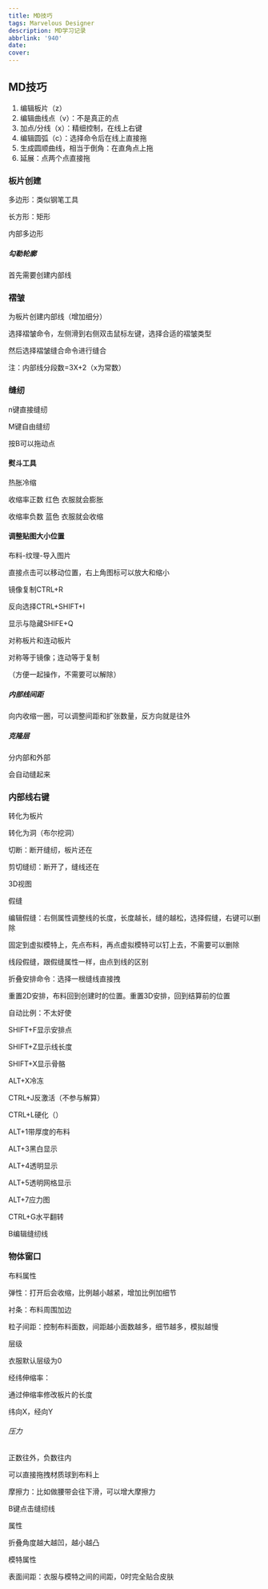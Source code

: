 ```yaml
---
title: MD技巧
tags: Marvelous Designer
description: MD学习记录
abbrlink: '940'
date:
cover:
---
```


## MD技巧

1. 编辑板片（z）
2. 编辑曲线点（v）：不是真正的点
3. 加点/分线（x）：精细控制，在线上右键
4. 编辑圆弧（c）：选择命令后在线上直接拖
5. 生成圆顺曲线，相当于倒角：在直角点上拖
6. 延展：点两个点直接拖

### 板片创建

多边形：类似钢笔工具

长方形：矩形

内部多边形

##### 勾勒轮廓

首先需要创建内部线

### 褶皱

为板片创建内部线（增加细分）

选择褶皱命令，左侧滑到右侧双击鼠标左键，选择合适的褶皱类型

然后选择褶皱缝合命令进行缝合

注：内部线分段数=3X+2（x为常数）

### 缝纫

n键直接缝纫

M键自由缝纫

按B可以拖动点

#### 熨斗工具

热胀冷缩

收缩率正数 红色 衣服就会膨胀

收缩率负数 蓝色 衣服就会收缩

#### 调整贴图大小位置

布料-纹理-导入图片

直接点击可以移动位置，右上角图标可以放大和缩小



镜像复制CTRL+R

反向选择CTRL+SHIFT+I

显示与隐藏SHIFE+Q



对称板片和连动板片

对称等于镜像；连动等于复制

（方便一起操作，不需要可以解除）



##### 内部线间距

向内收缩一圈，可以调整间距和扩张数量，反方向就是往外

##### 克隆层

分内部和外部

会自动缝起来

### 内部线右键

转化为板片

转化为洞（布尔挖洞）

切断：断开缝纫，板片还在

剪切缝纫：断开了，缝线还在



3D视图

假缝

编辑假缝：右侧属性调整线的长度，长度越长，缝的越松，选择假缝，右键可以删除

固定到虚拟模特上，先点布料，再点虚拟模特可以钉上去，不需要可以删除

线段假缝，跟假缝属性一样，由点到线的区别



折叠安排命令：选择一根缝线直接拽



重置2D安排，布料回到创建时的位置。重置3D安排，回到结算前的位置



自动比例：不太好使



SHIFT+F显示安排点

SHIFT+Z显示线长度

SHIFT+X显示骨骼

ALT+X冷冻

CTRL+J反激活（不参与解算）

CTRL+L硬化（）

ALT+1带厚度的布料

ALT+3黑白显示

ALT+4透明显示

ALT+5透明网格显示

ALT+7应力图

CTRL+G水平翻转

B编辑缝纫线



### 物体窗口

布料属性

弹性：打开后会收缩，比例越小越紧，增加比例加细节

衬条：布料周围加边

粒子间距：控制布料面数，间距越小面数越多，细节越多，模拟越慢

层级

衣服默认层级为0

经纬伸缩率：

通过伸缩率修改板片的长度

纬向X，经向Y

###### 压力

正数往外，负数往内

可以直接拖拽材质球到布料上

摩擦力：比如做腰带会往下滑，可以增大摩擦力



B键点击缝纫线

属性

折叠角度越大越凹，越小越凸



模特属性

表面间距：衣服与模特之间的间距，0时完全贴合皮肤
